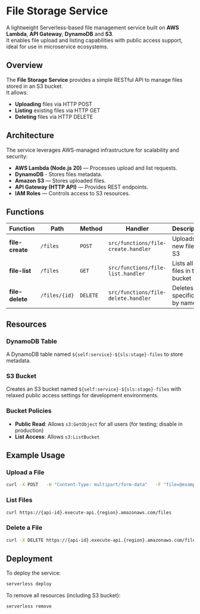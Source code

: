# File Storage Service

A lightweight Serverless-based file management service built on **AWS Lambda**, **API Gateway**, **DynamoDB** and **S3**.  
It enables file upload and listing capabilities with public access support, ideal for use in microservice ecosystems.

## Overview

The **File Storage Service** provides a simple RESTful API to manage files stored in an S3 bucket.  
It allows:
- **Uploading** files via HTTP POST
- **Listing** existing files via HTTP GET
- **Deleting** files via HTTP DELETE

## Architecture

The service leverages AWS-managed infrastructure for scalability and security:

- **AWS Lambda (Node.js 20)** — Processes upload and list requests.
- **DynamoDB** - Stores files metadata.
- **Amazon S3** — Stores uploaded files.
- **API Gateway (HTTP API)** — Provides REST endpoints.
- **IAM Roles** — Controls access to S3 resources.

## Functions

| Function | Path          | Method | Handler | Description |
|-----------|---------------|---------|----------|--------------|
| **file-create** | `/files`      | `POST` | `src/functions/file-create.handler` | Uploads a new file to S3 |
| **file-list** | `/files`      | `GET` | `src/functions/file-list.handler` | Lists all files in the bucket |
| **file-delete** | `/files/{id}` | `DELETE` | `src/functions/file-delete.handler` | Deletes a specific file by name |

## Resources

### DynamoDB Table
A DynamoDB table named `${self:service}-${sls:stage}-files` to store metadata.

### S3 Bucket
Creates an S3 bucket named `${self:service}-${sls:stage}-files` with relaxed public access settings for development environments.

### Bucket Policies
- **Public Read**: Allows `s3:GetObject` for all users (for testing; disable in production)
- **List Access**: Allows `s3:ListBucket`

## Example Usage

### Upload a File
```bash
curl -X POST   -H "Content-Type: multipart/form-data"   -F "file=@example.txt"   https://{api-id}.execute-api.{region}.amazonaws.com/files
```

### List Files
```bash
curl https://{api-id}.execute-api.{region}.amazonaws.com/files
```

### Delete a File
```bash
curl -X DELETE https://{api-id}.execute-api.{region}.amazonaws.com/files/{file-id}
```

## Deployment

To deploy the service:

```bash
serverless deploy
```

To remove all resources (including S3 bucket):

```bash
serverless remove
```
